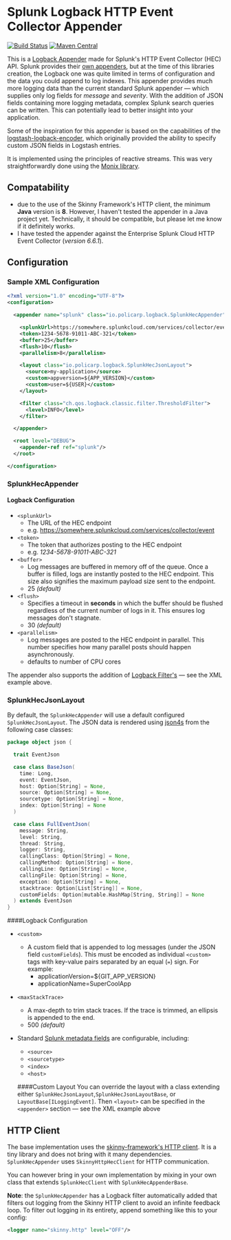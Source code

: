 # Splunk Logback HTTP Event Collector Appender

[![Build Status](https://travis-ci.org/kdrakon/splunk-logback-hec-appender.svg?branch=master)](https://travis-ci.org/kdrakon/splunk-logback-hec-appender)
[![Maven Central](https://maven-badges.herokuapp.com/maven-central/io.policarp/splunk-logback-hec-appender_2.12/badge.svg)](https://maven-badges.herokuapp.com/maven-central/io.policarp/splunk-logback-hec-appender_2.12)

This is a [Logback Appender](http://logback.qos.ch/manual/appenders.html) made for Splunk's HTTP Event Collector (HEC) API. Splunk provides their [own appenders](https://github.com/splunk/splunk-library-javalogging), but at the time of this libraries creation, the Logback one was quite limited in terms of configuration and the data you could append to log indexes. This appender provides much more logging data than the current standard Splunk appender — which supplies only log fields for *message* and *severity*. With the addition of JSON fields containing more logging metadata, complex Splunk search queries can be written. This can potentially lead to better insight into your application.

Some of the inspiration for this appender is based on the capabilities of the [logstash-logback-encoder](https://github.com/logstash/logstash-logback-encoder), which originally provided the ability to specify custom JSON fields in Logstash entries.

It is implemented using the principles of reactive streams. This was very straightforwardly done using the [Monix library](https://monix.io/).

## Compatability
- due to the use of the Skinny Framework's HTTP client, the minimum **Java** version is **8**. However, I haven't tested the appender in a Java project yet. Technically, it should be compatible, but please let me know if it definitely works.
- I have tested the appender against the Enterprise Splunk Cloud HTTP Event Collector (*version 6.6.1*).

## Configuration
### Sample XML Configuration

```xml
<?xml version="1.0" encoding="UTF-8"?>
<configuration>

  <appender name="splunk" class="io.policarp.logback.SplunkHecAppender">

    <splunkUrl>https://somewhere.splunkcloud.com/services/collector/event</splunkUrl>
    <token>1234-5678-91011-ABC-321</token>
    <buffer>25</buffer>
    <flush>10</flush>
    <parallelism>8</parallelism>

    <layout class="io.policarp.logback.SplunkHecJsonLayout">
      <source>my-application</source>
      <custom>appversion=${APP_VERSION}</custom>
      <custom>user=${USER}</custom>
    </layout>

    <filter class="ch.qos.logback.classic.filter.ThresholdFilter">
      <level>INFO</level>
    </filter>

  </appender>

  <root level="DEBUG">
    <appender-ref ref="splunk"/>
  </root>

</configuration>
```

### SplunkHecAppender
#### Logback Configuration
- `<splunkUrl>`
  - The URL of the HEC endpoint 
  - e.g. https://somewhere.splunkcloud.com/services/collector/event
- `<token>`
  - The token that authorizes posting to the HEC endpoint
  - e.g. _1234-5678-91011-ABC-321_
- `<buffer>`
  - Log messages are buffered in memory off of the queue. Once a buffer is filled, logs are instantly posted to the HEC endpoint. This size also signifies the maximum payload size sent to the endpoint.
  - 25 *(default)*
- `<flush>`
  - Specifies a timeout in **seconds** in which the buffer should be flushed regardless of the current number of logs in it. This ensures log messages don't stagnate.
  - 30 *(default)*
- `<parallelism>`
  - Log messages are posted to the HEC endpoint in parallel. This number specifies how many parallel posts should happen asynchronously.
  - defaults to number of CPU cores
  
The appender also supports the addition of [Logback Filter's](http://logback.qos.ch/manual/filters.html) — see the XML example above.

### SplunkHecJsonLayout
By default, the `SplunkHecAppender` will use a default configured `SplunkHecJsonLayout`. The JSON data is rendered using [json4s](https://github.com/json4s/json4s) from the following case classes:

```scala
package object json {

  trait EventJson

  case class BaseJson(
    time: Long,
    event: EventJson,
    host: Option[String] = None,
    source: Option[String] = None,
    sourcetype: Option[String] = None,
    index: Option[String] = None
  )

  case class FullEventJson(
    message: String,
    level: String,
    thread: String,
    logger: String,
    callingClass: Option[String] = None,
    callingMethod: Option[String] = None,
    callingLine: Option[String] = None,
    callingFile: Option[String] = None,
    exception: Option[String] = None,
    stacktrace: Option[List[String]] = None,
    customFields: Option[mutable.HashMap[String, String]] = None
  ) extends EventJson
}
```

####Logback Configuration
- `<custom>`
  - A custom field that is appended to log messages (under the JSON field `customFields`). This must be encoded as individual `<custom>` tags with key-value pairs separated by an equal (`=`) sign. For example:
    - applicationVersion=${GIT_APP_VERSION}
    - applicationName=SuperCoolApp
- `<maxStackTrace>`
  - A max-depth to trim stack traces. If the trace is trimmed, an ellipsis is appended to the end.
  - 500 *(default)*
- Standard [Splunk metadata fields](http://dev.splunk.com/view/event-collector/SP-CAAAE6P#meta) are configurable, including:
  - `<source>`
  - `<sourcetype>`
  - `<index>`
  - `<host>`
  
  ####Custom Layout
  You can override the layout with a class extending either `SplunkHecJsonLayout`,`SplunkHecJsonLayoutBase`, or `LayoutBase[ILoggingEvent]`. Then `<layout>` can be specified in the `<appender>` section — see the XML example above

## HTTP Client
The base implementation uses the [skinny-framework's HTTP client](https://github.com/skinny-framework/skinny-framework). It is a tiny library and does not bring with it many dependencies. `SplunkHecAppender` uses `SkinnyHttpHecClient` for HTTP communication.

You can however bring in your own implementation by mixing in your own class that extends `SplunkHecClient` with `SplunkHecAppenderBase`.

**Note**: the `SplunkHecAppender` has a Logback filter automatically added that filters out logging from the Skinny HTTP client to avoid an infinite feedback loop. To filter out logging in its entirety, append something like this to your config:

```xml 
<logger name="skinny.http" level="OFF"/>
```
